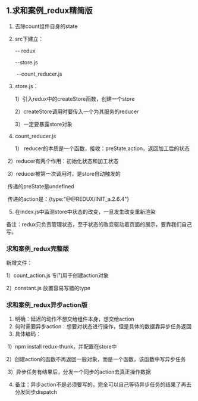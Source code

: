 ## 1.求和案例_redux精简版

1. 去除count组件自身的state

2. src下建立：

   -- redux

      --store.js

   ​	--count_reducer.js

3. store.js：

   1）引入redux中的createStore函数，创建一个store

   2）createStore调用时要传入一个为其服务的reducer

   3）一定要暴露store对象

4. count_reducer.js

 	  1） reducer的本质是一个函数，接收：preState,action，返回加工后的状态

​		2）reducer有两个作用：初始化状态和加工状态

​		3）reducer被第一次调用时，是store自动触发的

​				传递的preState是undefined

​				传递的action是：{type:"@@REDUX/INIT_a.2.6.4"}

5. 在index.js中监测store中状态的改变，一旦发生改变重新渲染<App />

​		备注：redux只负责管理状态，至于状态的改变驱动着页面的展示，要靠我们自己写。

### 求和案例_redux完整版

新增文件：

 1）count_action.js 专门用于创建action对象

 2）constant.js 放置容易写错的type

### 求和案例_redux异步action版

1. 明确：延迟的动作不想交给组件本身，想交给action
2. 何时需要异步action：想要对状态进行操作，但是具体的数据靠异步任务返回
3. 具体编码：

​	1）npm install redux-thunk，并配置在store中

​	2）创建action的函数不再返回一般对象，而是一个函数，该函数中写异步任务

​	3）异步任务有结果后，分发一个同步的action去真正操作数据

4. 备注：异步action不是必须要写的，完全可以自己等待异步任务的结果了再去分发同步dispatch